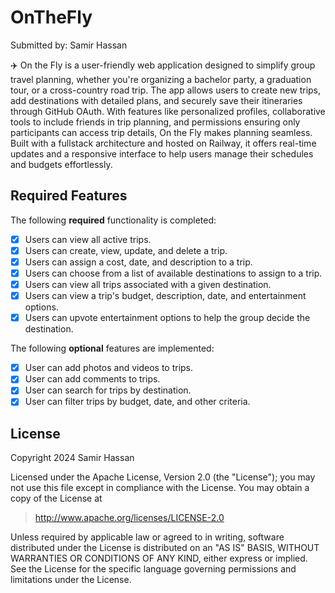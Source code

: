# OnTheFly

Submitted by: Samir Hassan

✈️ On the Fly is a user-friendly web application designed to simplify group travel planning, whether you're organizing a bachelor party, a graduation tour, or a cross-country road trip. The app allows users to create new trips, add destinations with detailed plans, and securely save their itineraries through GitHub OAuth. With features like personalized profiles, collaborative tools to include friends in trip planning, and permissions ensuring only participants can access trip details, On the Fly makes planning seamless. Built with a fullstack architecture and hosted on Railway, it offers real-time updates and a responsive interface to help users manage their schedules and budgets effortlessly.

## Required Features

The following **required** functionality is completed:  
- [X] Users can view all active trips.
- [X] Users can create, view, update, and delete a trip.
- [X] Users can assign a cost, date, and description to a trip.
- [X] Users can choose from a list of available destinations to assign to a trip.
- [X] Users can view all trips associated with a given destination.
- [X] Users can view a trip's budget, description, date, and entertainment options.
- [X] Users can upvote entertainment options to help the group decide the destination.

The following **optional** features are implemented:
- [X] User can add photos and videos to trips.
- [X] User can add comments to trips.
- [X] User can search for trips by destination.
- [X] User can filter trips by budget, date, and other criteria.

## License

Copyright 2024 Samir Hassan

Licensed under the Apache License, Version 2.0 (the "License"); you may not use this file except in compliance with the License. You may obtain a copy of the License at

> http://www.apache.org/licenses/LICENSE-2.0

Unless required by applicable law or agreed to in writing, software distributed under the License is distributed on an "AS IS" BASIS, WITHOUT WARRANTIES OR CONDITIONS OF ANY KIND, either express or implied. See the License for the specific language governing permissions and limitations under the License.
